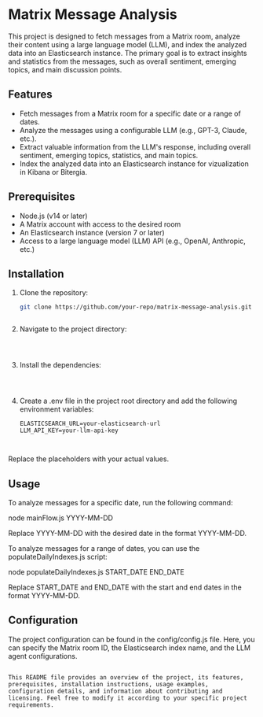 # Matrix Message Analysis

This project is designed to fetch messages from a Matrix room, analyze their content using a large language model (LLM), and index the analyzed data into an Elasticsearch instance. The primary goal is to extract insights and statistics from the messages, such as overall sentiment, emerging topics, and main discussion points.

## Features

- Fetch messages from a Matrix room for a specific date or a range of dates.
- Analyze the messages using a configurable LLM (e.g., GPT-3, Claude, etc.).
- Extract valuable information from the LLM's response, including overall sentiment, emerging topics, statistics, and main topics.
- Index the analyzed data into an Elasticsearch instance for vizualization in Kibana or Bitergia.

## Prerequisites

- Node.js (v14 or later)
- A Matrix account with access to the desired room
- An Elasticsearch instance (version 7 or later)
- Access to a large language model (LLM) API (e.g., OpenAI, Anthropic, etc.)

## Installation

1. Clone the repository:

   ```bash
   git clone https://github.com/your-repo/matrix-message-analysis.git



2. Navigate to the project directory:

    ```cd matrix-message-analysis



3. Install the dependencies:

    ```npm install



4. Create a .env file in the project root directory and add the following environment variables:

    ```MATRIX_ACCESS_TOKEN=your-matrix-access-token
    ELASTICSEARCH_URL=your-elasticsearch-url
    LLM_API_KEY=your-llm-api-key



Replace the placeholders with your actual values.

## Usage
To analyze messages for a specific date, run the following command:

node mainFlow.js YYYY-MM-DD



Replace YYYY-MM-DD with the desired date in the format YYYY-MM-DD.

To analyze messages for a range of dates, you can use the populateDailyIndexes.js script:

node populateDailyIndexes.js START_DATE END_DATE



Replace START_DATE and END_DATE with the start and end dates in the format YYYY-MM-DD.

## Configuration
The project configuration can be found in the config/config.js file. Here, you can specify the Matrix room ID, the Elasticsearch index name, and the LLM agent configurations.


```

This README file provides an overview of the project, its features, prerequisites, installation instructions, usage examples, configuration details, and information about contributing and licensing. Feel free to modify it according to your specific project requirements.




